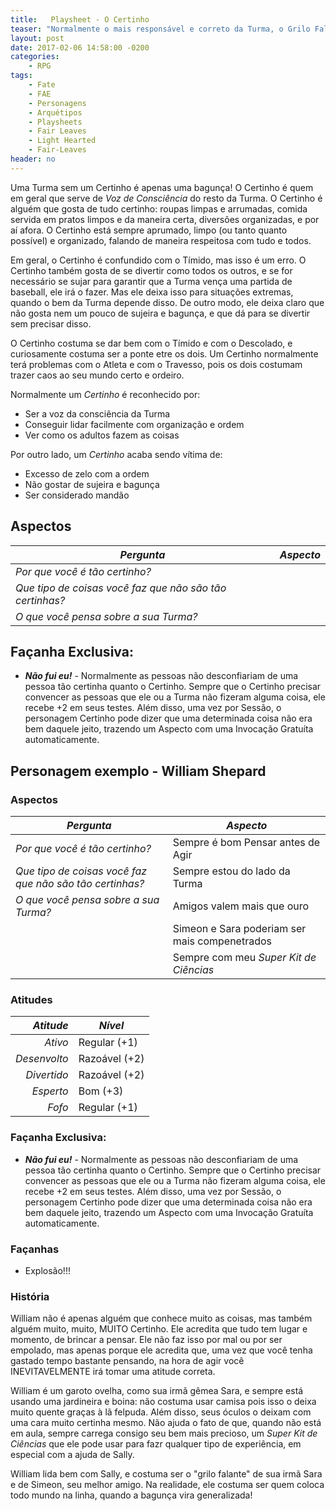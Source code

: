 ```yaml
---
title:   Playsheet - O Certinho
teaser: "Normalmente o mais responsável e correto da Turma, o Grilo Falante que mantem todo mundo nos eixos"
layout: post
date: 2017-02-06 14:58:00 -0200
categories: 
    - RPG
tags:
    - Fate
    - FAE
    - Personagens
    - Arquétipos
    - Playsheets
    - Fair Leaves
    - Light Hearted
    - Fair-Leaves
header: no
---
```



Uma Turma sem um Certinho é apenas uma bagunça! O Certinho é quem em geral que serve de _Voz de Consciência_ do resto da Turma. O Certinho é alguém que gosta de tudo certinho: roupas limpas e arrumadas, comida servida em pratos limpos e da maneira certa, diversões organizadas, e por aí afora. O Certinho está sempre aprumado, limpo (ou tanto quanto possível) e organizado, falando de maneira respeitosa com tudo e todos.

<!-- excerpt -->

Em geral, o Certinho é confundido com o Tímido, mas isso é um erro. O Certinho também gosta de se divertir como todos os outros, e se for necessário se sujar para garantir que a Turma vença uma partida de baseball, ele irá o fazer. Mas ele deixa isso para situações  extremas, quando o bem da Turma depende disso. De outro modo, ele deixa claro que não gosta nem um pouco de sujeira e bagunça, e que dá para se divertir sem precisar disso. 

O Certinho costuma se dar bem com o Tímido e com o Descolado, e curiosamente costuma ser a ponte etre os dois. Um Certinho normalmente terá problemas com o Atleta e com o Travesso, pois os dois costumam trazer caos ao seu mundo certo e ordeiro.

Normalmente um _Certinho_ é reconhecido por:

+ Ser a voz da consciência da Turma
+ Conseguir lidar facilmente com organização e ordem
+ Ver como os adultos fazem as coisas

Por outro lado, um _Certinho_ acaba sendo vítima de:

+ Excesso de zelo com a ordem
+ Não gostar de sujeira e bagunça
+ Ser considerado mandão

## Aspectos

| ***Pergunta***                                           | ***Aspecto*** |
|----------------------------------------------------------|---------------|
| _Por que você é tão certinho?_                           |               |
| _Que tipo de coisas você faz que não são tão certinhas?_ |               |
| _O que você pensa sobre a sua Turma?_                    |               | 

## Façanha Exclusiva:

+ ***Não fui eu!*** - Normalmente as pessoas não desconfiariam de uma pessoa tão certinha quanto o Certinho. Sempre que o Certinho precisar convencer as pessoas que ele ou a Turma não fizeram alguma coisa, ele recebe +2 em seus testes. Além disso, uma vez por Sessão, o personagem Certinho pode dizer que uma determinada coisa não era bem daquele jeito, trazendo um Aspecto com uma Invocação Gratuíta automaticamente.

## Personagem exemplo - William Shepard
 
### Aspectos

 | ***Pergunta***                        | ***Aspecto*** |
 |---------------------------------------|---------------|
 | _Por que você é tão certinho?_           | Sempre é bom Pensar antes de Agir  |
 | _Que tipo de coisas você faz que não são tão certinhas?_     | Sempre estou do lado da Turma |
 | _O que você pensa sobre a sua Turma?_ | Amigos valem mais que ouro         | 
 | | Simeon e Sara poderiam ser mais compenetrados |
 | | Sempre com meu _Super Kit de Ciências_ |
 
### Atitudes
 
 | ***Atitude***  | ***Nível***   |
 |---------------:|---------------|
 | _Ativo_        | Regular (+1)  |
 | _Desenvolto_   | Razoável (+2) |
 | _Divertido_    | Razoável (+2) |
 | _Esperto_      | Bom (+3)      |
 | _Fofo_         | Regular (+1)  |
 
### Façanha Exclusiva:
 
+ ***Não fui eu!*** - Normalmente as pessoas não desconfiariam de uma pessoa tão certinha quanto o Certinho. Sempre que o Certinho precisar convencer as pessoas que ele ou a Turma não fizeram alguma coisa, ele recebe +2 em seus testes. Além disso, uma vez por Sessão, o personagem Certinho pode dizer que uma determinada coisa não era bem daquele jeito, trazendo um Aspecto com uma Invocação Gratuíta automaticamente. 

### Façanhas
 
 + Explosão!!!

### História

William não é apenas alguém que conhece muito as coisas, mas também alguém muito, muito, MUITO Certinho. Ele acredita que tudo tem lugar e momento, de brincar a pensar. Ele não faz isso por mal ou por ser empolado, mas apenas porque ele acredita que, uma vez que você tenha gastado tempo bastante pensando, na hora de agir você INEVITAVELMENTE irá tomar uma atitude correta.

William é um garoto ovelha, como sua irmã gêmea Sara, e sempre está usando uma jardineira e boina: não costuma usar camisa pois isso o deixa muito quente graças à lã felpuda. Além disso, seus óculos o deixam com uma cara muito certinha mesmo. Não ajuda o fato de que, quando não está em aula, sempre carrega consigo seu bem mais precioso, um _Super Kit de Ciências_ que ele pode usar para fazr qualquer tipo de experiência, em especial com a ajuda de Sally.

William lida bem com Sally, e costuma ser o "grilo falante" de sua irmã Sara e de Simeon, seu melhor amigo. Na realidade, ele costuma ser quem coloca todo mundo na linha, quando a bagunça vira generalizada!

